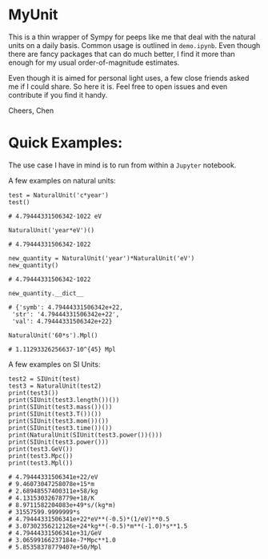 # MyUnit

This is a thin wrapper of Sympy for peeps like me that deal with the natural units on a daily basis. Common usage is outlined in `demo.ipynb`. Even though there are fancy packages that can do much better, I find it more than enough for my usual order-of-magnitude estimates. 

Even though it is aimed for personal light uses, a few close friends asked me if I could share. So here it is. Feel free to open issues and even contribute if you find it handy. 


Cheers,
Chen


# Quick Examples: 

The use case I have in mind is to run from within a `Jupyter` notebook. 

A few examples on natural units:

```
test = NaturalUnit('c*year')
test()
```

```
# 4.79444331506342⋅1022 eV
```


```
NaturalUnit('year*eV')()
```

```
# 4.79444331506342⋅1022
```


```
new_quantity = NaturalUnit('year')*NaturalUnit('eV')
new_quantity()
```

```
# 4.79444331506342⋅1022
```

```
new_quantity.__dict__
```

```
# {'symb': 4.79444331506342e+22,
 'str': '4.79444331506342e+22',
 'val': 4.79444331506342e+22}
```


```
NaturalUnit('60*s').Mpl()
```
```
# 1.11293326256637⋅10^{45} Mpl
```

A few examples on SI Units:
```
test2 = SIUnit(test)
test3 = NaturalUnit(test2)
print(test3())
print(SIUnit(test3.length())())
print(SIUnit(test3.mass())())
print(SIUnit(test3.T())())
print(SIUnit(test3.mom())())
print(SIUnit(test3.time())())
print(NaturalUnit(SIUnit(test3.power())()))
print(SIUnit(test3.power()))
print(test3.GeV())
print(test3.Mpc())
print(test3.Mpl())
```

```
# 4.79444331506341e+22/eV
# 9.46073047258078e+15*m
# 2.68948557400311e+58/kg
# 4.13153032678779e+18/K
# 8.9711582204083e+49*s/(kg*m)
# 31557599.9999999*s
# 4.79444331506341e+22*eV**(-0.5)*(1/eV)**0.5
# 3.07302356212126e+24*kg**(-0.5)*m**(-1.0)*s**1.5
# 4.79444331506341e+31/GeV
# 3.06599166237184e-7*Mpc**1.0
# 5.85358378779407e+50/Mpl
```
